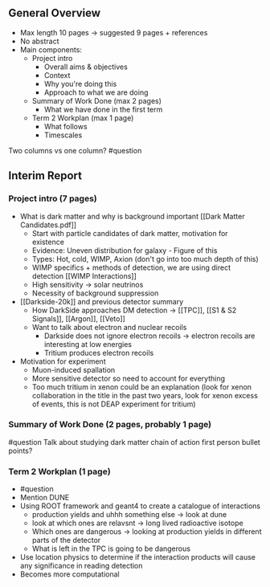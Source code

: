 ## General Overview
- Max length 10 pages → suggested 9 pages + references
- No abstract
- Main components:
	- Project intro
		- Overall aims & objectives
		- Context
		- Why you're doing this
		- Approach to what we are doing
	- Summary of Work Done (max 2 pages)
		- What we have done in the first term
	- Term 2 Workplan (max 1 page)
		- What follows
		- Timescales

Two columns vs one column? #question 
## Interim Report
### Project intro (7 pages)
- What is dark matter and why is background important [[Dark Matter Candidates.pdf]]
	- Start with particle candidates of dark matter, motivation for existence
	- Evidence: Uneven distribution for galaxy 
			- Figure of this
	- Types: Hot, cold, WIMP, Axion (don't go into too much depth of this)
	- WIMP specifics + methods of detection, we are using direct detection [[WIMP Interactions]]
	- High sensitivity → solar neutrinos
	- Necessity of background suppression
- [[Darkside-20k]] and previous detector summary
	- How DarkSide approaches DM detection → [[TPC]], [[S1 & S2 Signals]], [[Argon]], [[Veto]]
	- Want to talk about electron and nuclear recoils 
		- Darkside does not ignore electron recoils -> electron recoils are interesting at low energies
		- Tritium produces electron recoils
- Motivation for experiment
	- Muon-induced spallation
	- More sensitive detector so need to account for everything
	- Too much tritium in xenon could be an explanation (look for xenon collaboration in the title in the past two years, look for xenon excess of events, this is not DEAP experiment for tritium)

### Summary of Work Done (2 pages, probably 1 page)
#question 
Talk about studying dark matter
chain of action
first person
bullet points?

### Term 2 Workplan (1 page)
- #question 
- Mention DUNE
- Using ROOT framework and geant4 to create a catalogue of interactions
	- production yields and uhhh something else -> look at dune
	- look at which ones are relavsnt -> long lived radioactive isotope
	- Which ones are dangerous -> looking at production yields in different parts of the detector
	- What is left in the TPC is going to be dangerous
- Use location physics to determine if the interaction products will cause any significance in reading detection
- Becomes more computational
